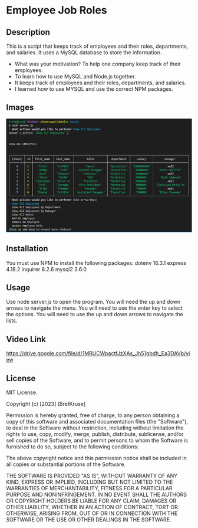 # Employee Job Roles

## Description

This is a script that keeps track of employees and their roles, departments, and salaries. It uses a MySQL database to store the information.

- What was your motivation? To help one company keep track of their employees.
- To learn how to use MySQL and Node.js together.
- It keeps track of employees and their roles, departments, and salaries.
- I learned how to use MYSQL and use the correct NPM packages.

## Images

![Image of the program](./images/EmployeeJobRoles.png)

## Installation

You must use NPM to install the following packages:
dotenv 16.3.1
express 4.18.2
inquirer 8.2.6
mysql2 3.6.0

## Usage

Use node server.js to open the program.
You will need the up and down arrows to navigate the menu.
You will need to use the enter key to select the options.
You will need to use the up and down arrows to navigate the lists.

## Video Link

https://drive.google.com/file/d/1MRUCWpactfJzXAs_Jh51gbdh_Ea3DAVb/view

## License

MIT License.

Copyright (c) [2023] [BretKruse]

Permission is hereby granted, free of charge, to any person obtaining a copy
of this software and associated documentation files (the "Software"), to deal
in the Software without restriction, including without limitation the rights
to use, copy, modify, merge, publish, distribute, sublicense, and/or sell
copies of the Software, and to permit persons to whom the Software is
furnished to do so, subject to the following conditions:

The above copyright notice and this permission notice shall be included in all
copies or substantial portions of the Software.

THE SOFTWARE IS PROVIDED "AS IS", WITHOUT WARRANTY OF ANY KIND, EXPRESS OR
IMPLIED, INCLUDING BUT NOT LIMITED TO THE WARRANTIES OF MERCHANTABILITY,
FITNESS FOR A PARTICULAR PURPOSE AND NONINFRINGEMENT. IN NO EVENT SHALL THE
AUTHORS OR COPYRIGHT HOLDERS BE LIABLE FOR ANY CLAIM, DAMAGES OR OTHER
LIABILITY, WHETHER IN AN ACTION OF CONTRACT, TORT OR OTHERWISE, ARISING FROM,
OUT OF OR IN CONNECTION WITH THE SOFTWARE OR THE USE OR OTHER DEALINGS IN THE
SOFTWARE.
